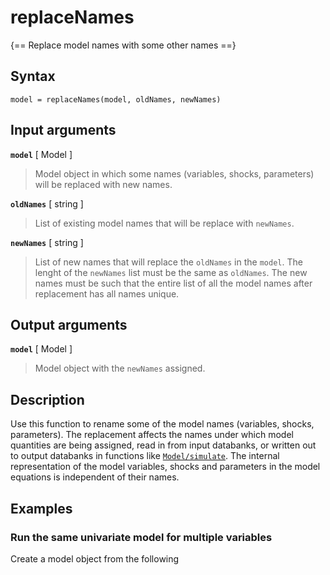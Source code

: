 # replaceNames

{== Replace model names with some other names ==}


## Syntax

    model = replaceNames(model, oldNames, newNames)


## Input arguments

__`model`__ [ Model ]
>
> Model object in which some names (variables, shocks, parameters) will be
> replaced with new names. 
>

__`oldNames`__ [ string ] 
>
> List of existing model names that will be replace with `newNames`.
>

__`newNames`__ [ string ]
>
> List of new names that will replace the `oldNames` in the `model`. The
> lenght of the `newNames` list must be the same as `oldNames`. The new
> names must be such that the entire list of all the model names after
> replacement has all names unique.
>

## Output arguments

__`model`__ [ Model ]
>
> Model object with the `newNames` assigned.
>


## Description

Use this function to rename some of the model names (variables, shocks,
parameters). The replacement affects the names under which model quantities
are being assigned, read in from input databanks, or written out to output
databanks in functions like [`Model/simulate`](simulate.md). The internal
representation of the model variables, shocks and parameters in the model
equations is independent of their names.


## Examples

### Run the same univariate model for multiple variables

Create a model object from the following 
